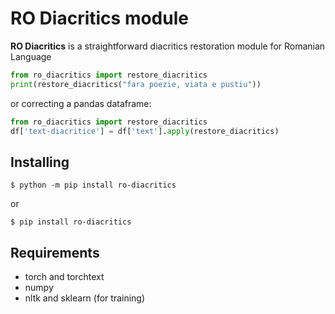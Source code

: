 # RO Diacritics module

**RO Diacritics** is a straightforward diacritics restoration module for Romanian Language

```python
from ro_diacritics import restore_diacritics
print(restore_diacritics("fara poezie, viata e pustiu"))
```

or correcting a pandas dataframe:

```python
from ro_diacritics import restore_diacritics
df['text-diacritice'] = df['text'].apply(restore_diacritics)
```

## Installing 

```console
$ python -m pip install ro-diacritics
```
or 

```console
$ pip install ro-diacritics
```

## Requirements

 * torch and torchtext
 * numpy 
 * nltk and sklearn (for training)